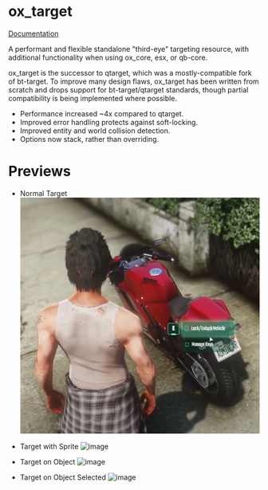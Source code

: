 # ox_target
 
[Documentation](https://overextended.dev/ox_target/)

A performant and flexible standalone "third-eye" targeting resource, with additional functionality when using ox_core, esx, or qb-core.

ox_target is the successor to qtarget, which was a mostly-compatible fork of bt-target. To improve many design flaws, ox_target has been written from scratch and drops support for bt-target/qtarget standards, though partial compatibility is being implemented where possible.

- Performance increased ~4x compared to qtarget.
- Improved error handling protects against soft-locking.
- Improved entity and world collision detection.
 - Options now stack, rather than overriding.

# Previews

- Normal Target
![immage](image.png)

- Target with Sprite
![image](https://i.imgur.com/VlJq7iv.png)

- Target on Object
![image](https://i.imgur.com/N79mazN.png)

- Target on Object Selected
![image](https://i.imgur.com/E4gLQjl.png)

